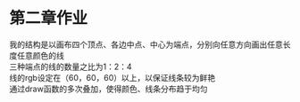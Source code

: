 # 第二章作业   
我的结构是以画布四个顶点、各边中点、中心为端点，分别向任意方向画出任意长度任意颜色的线  
三种端点的线的数量之比为1：2：4  
线的rgb设定在（60，60，60）以上，以保证线条较为鲜艳  
通过draw函数的多次叠加，使得颜色、线条分布趋于均匀
